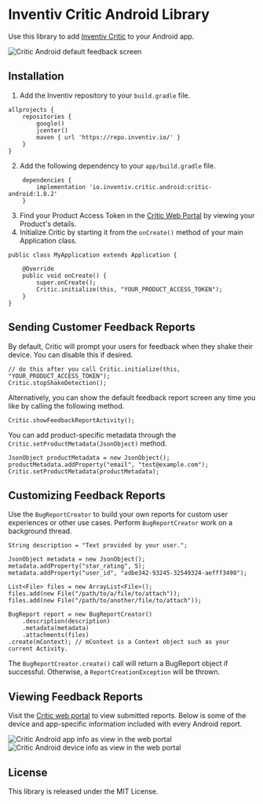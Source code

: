 # Inventiv Critic Android Library

Use this library to add [Inventiv Critic](https://inventiv.io/critic/) to your Android app.

![Critic Android default feedback screen](https://assets.inventiv.io/github/inventiv-critic-android/critic-android-half-shot-feedback-screen.png)

## Installation
1. Add the Inventiv repository to your `build.gradle` file.
```
allprojects {
    repositories {
        google()
        jcenter()
        maven { url 'https://repo.inventiv.io/' }
    }
}
```
2. Add the following dependency to your `app/build.gradle` file.
```
    dependencies {
        implementation 'io.inventiv.critic.android:critic-android:1.0.2'
    }
```
3. Find your Product Access Token in the [Critic Web Portal](https://critic.inventiv.io/products) by viewing your Product's details.
4. Initialize Critic by starting it from the `onCreate()` method of your main Application class.
```
public class MyApplication extends Application {

    @Override
    public void onCreate() {
        super.onCreate();
        Critic.initialize(this, "YOUR_PRODUCT_ACCESS_TOKEN");
    }
}
```

## Sending Customer Feedback Reports
By default, Critic will prompt your users for feedback when they shake their device. You can disable this if desired.
```
// do this after you call Critic.initialize(this, "YOUR_PRODUCT_ACCESS_TOKEN");
Critic.stopShakeDetection();
```

Alternatively, you can show the default feedback report screen any time you like by calling the following method.
```
Critic.showFeedbackReportActivity();
```

You can add product-specific metadata through the `Critic.setProductMetadata(JsonObject)` method.
```
JsonObject productMetadata = new JsonObject();
productMetadata.addProperty("email", "test@example.com");
Critic.setProductMetadata(productMetadata);
```

## Customizing Feedback Reports
Use the `BugReportCreator` to build your own reports for custom user experiences or other use cases. Perform `BugReportCreator` work on a background thread.
```
String description = "Text provided by your user.";

JsonObject metadata = new JsonObject();
metadata.addProperty("star_rating", 5);
metadata.addProperty("user_id", "adbe342-93245-32549324-aefff3490");    

List<File> files = new ArrayList<File>();
files.add(new File("/path/to/a/file/to/attach"));
files.add(new File("/path/to/another/file/to/attach"));
    
BugReport report = new BugReportCreator()
    .description(description)
    .metadata(metadata)
    .attachments(files)
.create(mContext); // mContext is a Context object such as your current Activity.
```

The `BugReportCreator.create()` call will return a BugReport object if successful. Otherwise, a `ReportCreationException` will be thrown.
## Viewing Feedback Reports
Visit the [Critic web portal](https://critic.inventiv.io/) to view submitted reports. Below is some of the device and app-specific information included with every Android report.

![Critic Android app info as view in the web portal](https://assets.inventiv.io/github/inventiv-critic-android/critic-android-app-info.png)
![Critic Android device info as view in the web portal](https://assets.inventiv.io/github/inventiv-critic-android/critic-android-device-info.png)

## License
This library is released under the MIT License.
